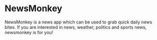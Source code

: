 # NewsMonkey
NewsMonkey is a news app which can be used to grab quick daily news bites. If you are interested in news, weather, politics and sports news, newsmonkey is for you!
